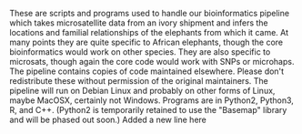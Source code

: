 These are scripts and programs used to handle our bioinformatics pipeline which takes microsatellite data from an ivory shipment and infers the locations and familial relationships of the elephants from which it came.  At many points they are quite specific to African elephants, though the core bioinformatics would work on other species.  They are also specific to microsats, though again the core code would work with SNPs or microhaps.
The pipeline contains copies of code maintained elsewhere.  Please don't redistribute these without permission of the original maintainers.
The pipeline will run on Debian Linux and probably on other forms of Linux, maybe MacOSX, certainly not Windows.  Programs are in Python2, Python3, R, and C++.  (Python2 is temporarily retained to use the "Basemap" library and will be phased out soon.)
Added a new line here
